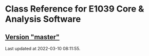 # Class Reference for E1039 Core & Analysis Software
## [Version "master"](master/)
Last updated at 2022-03-10 08:11:55.
